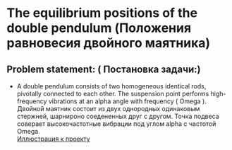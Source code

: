 # The equilibrium positions of the double pendulum (Положения равновесия двойного маятника)

## Problem statement: ( Постановка задачи:)
 - A double pendulum consists of two homogeneous identical rods, pivotally connected to each other. The suspension point performs high-frequency vibrations at an alpha angle with  frequency ( Omega ).  
Двойной маятник состоит из двух однородных одинаковым стержней, шарнироно соедененных друг с другом. Точка подвеса соверает высокочастотные вибрации под углом alpha с частотой Omega.  
[Иллюстрация к проекту](https://github.com/AnnaKliokovka/Double_Pendulum/blob/master/Double_Pendulum/Images/1.png)
